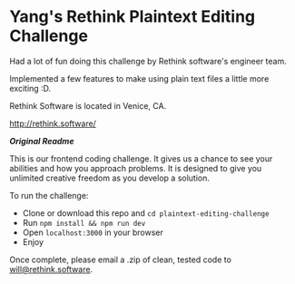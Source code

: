 # Yang's Rethink Plaintext Editing Challenge

Had a lot of fun doing this challenge by Rethink software's engineer team. 

Implemented a few features to make using plain text files a little more exciting :D.

Rethink Software is located in Venice, CA.

http://rethink.software/

***Original Readme***

This is our frontend coding challenge. It gives us a chance to see your abilities and how you approach problems. It is designed to give you unlimited creative freedom as you develop a solution.

To run the challenge:
- Clone or download this repo and `cd plaintext-editing-challenge`
- Run `npm install && npm run dev`
- Open `localhost:3000` in your browser
- Enjoy

Once complete, please email a .zip of clean, tested code to will@rethink.software.
